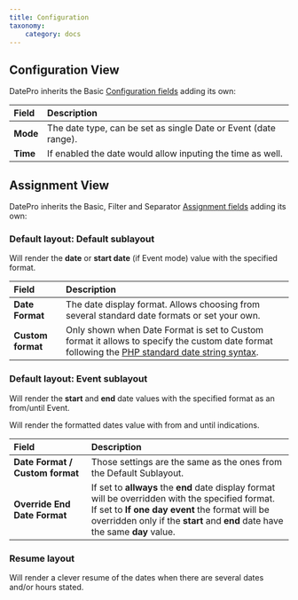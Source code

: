 ```yaml
---
title: Configuration
taxonomy:
    category: docs
---
```


## Configuration View

DatePro inherits the Basic [Configuration fields](/zoolanders/elements/fields#configuration) adding its own:

| Field       | Description |
| :---------- | :---------- |
| **Mode** | The date type, can be set as single Date or Event (date range). |
| **Time** | If enabled the date would allow inputing the time as well. |

## Assignment View

DatePro inherits the Basic, Filter and Separator [Assignment fields](/zoolanders/elements/fields#assignment) adding its own:

### Default layout: Default sublayout

Will render the **date** or **start date** (if Event mode) value with the specified format.

| Field       | Description |
| :---------- | :---------- |
| **Date Format** | The date display format. Allows choosing from several standard date formats or set your own. |
| **Custom format** | Only shown when Date Format is set to Custom format it allows to specify the custom date format following the [PHP standard date string syntax](https://secure.php.net/manual/en/function.strftime.php). |

### Default layout: Event sublayout

Will render the **start** and **end** date values with the specified format as an from/until Event.

Will render the formatted dates value with from and until indications.

| Field       | Description |
| :---------- | :---------- |
| **Date Format / Custom format** | Those settings are the same as the ones from the Default Sublayout. |
| **Override End Date Format** | If set to **allways** the **end** date display format will be overridden with the specified format. <br /> If set to **If one day event** the format will be overridden only if the **start** and **end** date have the same **day** value.

### Resume layout

Will render a clever resume of the dates when there are several dates and/or hours stated.
